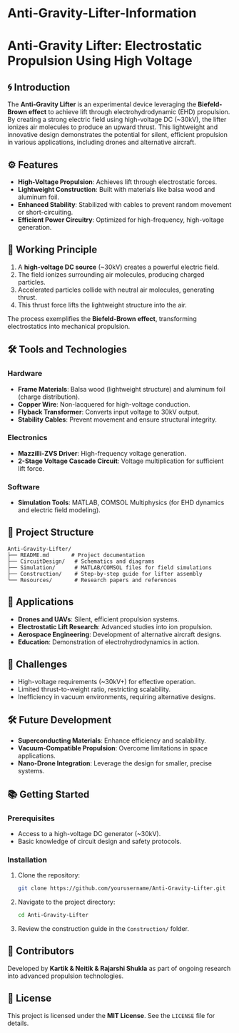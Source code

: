 # Anti-Gravity-Lifter-Information
 


# Anti-Gravity Lifter: Electrostatic Propulsion Using High Voltage

## 🌀 Introduction

The **Anti-Gravity Lifter** is an experimental device leveraging the **Biefeld-Brown effect** to achieve lift through electrohydrodynamic (EHD) propulsion. By creating a strong electric field using high-voltage DC (~30kV), the lifter ionizes air molecules to produce an upward thrust. This lightweight and innovative design demonstrates the potential for silent, efficient propulsion in various applications, including drones and alternative aircraft.


## ⚙️ Features

- **High-Voltage Propulsion**: Achieves lift through electrostatic forces.
- **Lightweight Construction**: Built with materials like balsa wood and aluminum foil.
- **Enhanced Stability**: Stabilized with cables to prevent random movement or short-circuiting.
- **Efficient Power Circuitry**: Optimized for high-frequency, high-voltage generation.



## 🧩 Working Principle

1. A **high-voltage DC source** (~30kV) creates a powerful electric field.
2. The field ionizes surrounding air molecules, producing charged particles.
3. Accelerated particles collide with neutral air molecules, generating thrust.
4. This thrust force lifts the lightweight structure into the air.

The process exemplifies the **Biefeld-Brown effect**, transforming electrostatics into mechanical propulsion.



## 🛠️ Tools and Technologies

### Hardware
- **Frame Materials**: Balsa wood (lightweight structure) and aluminum foil (charge distribution).
- **Copper Wire**: Non-lacquered for high-voltage conduction.
- **Flyback Transformer**: Converts input voltage to 30kV output.
- **Stability Cables**: Prevent movement and ensure structural integrity.

### Electronics
- **Mazzilli-ZVS Driver**: High-frequency voltage generation.
- **2-Stage Voltage Cascade Circuit**: Voltage multiplication for sufficient lift force.

### Software
- **Simulation Tools**: MATLAB, COMSOL Multiphysics (for EHD dynamics and electric field modeling).


## 📂 Project Structure

```
Anti-Gravity-Lifter/
├── README.md       # Project documentation
├── CircuitDesign/   # Schematics and diagrams
├── Simulation/      # MATLAB/COMSOL files for field simulations
├── Construction/    # Step-by-step guide for lifter assembly
└── Resources/       # Research papers and references
```



## 🚀 Applications

- **Drones and UAVs**: Silent, efficient propulsion systems.
- **Electrostatic Lift Research**: Advanced studies into ion propulsion.
- **Aerospace Engineering**: Development of alternative aircraft designs.
- **Education**: Demonstration of electrohydrodynamics in action.

 
## 🔧 Challenges

- High-voltage requirements (~30kV+) for effective operation.
- Limited thrust-to-weight ratio, restricting scalability.
- Inefficiency in vacuum environments, requiring alternative designs.



## 🛠️ Future Development

- **Superconducting Materials**: Enhance efficiency and scalability.
- **Vacuum-Compatible Propulsion**: Overcome limitations in space applications.
- **Nano-Drone Integration**: Leverage the design for smaller, precise systems.


## 📚 Getting Started

### Prerequisites
- Access to a high-voltage DC generator (~30kV).
- Basic knowledge of circuit design and safety protocols.

### Installation
1. Clone the repository:
   ```bash
   git clone https://github.com/yourusername/Anti-Gravity-Lifter.git
   ```
2. Navigate to the project directory:
   ```bash
   cd Anti-Gravity-Lifter
   ```
3. Review the construction guide in the `Construction/` folder.



## 🙌 Contributors

Developed by **Kartik & Neitik & Rajarshi Shukla** as part of ongoing research into advanced propulsion technologies.



## 📜 License

This project is licensed under the **MIT License**. See the `LICENSE` file for details.
